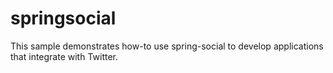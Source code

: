 springsocial
============

This sample demonstrates how-to use spring-social to develop applications that integrate with Twitter.